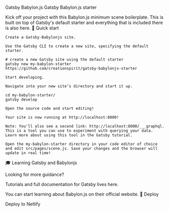 
 Gatsby Babylon.js
 Gatsby Babylon.js starter

Kick off your project with this Babylon.js minimum scene boilerplate. This is built on top of Gatsby's default starter and everything that is included there is also here.
🚀 Quick start

    Create a Gatsby-Babylonjs site.

    Use the Gatsby CLI to create a new site, specifying the default starter.

    # create a new Gatsby site using the default starter
    gatsby new my-babylon-starter https://github.com/creationspirit/gatsby-babylonjs-starter

    Start developing.

    Navigate into your new site’s directory and start it up.

    cd my-babylon-starter/
    gatsby develop

    Open the source code and start editing!

    Your site is now running at http://localhost:8000!

    Note: You'll also see a second link: http://localhost:8000/___graphql. This is a tool you can use to experiment with querying your data. Learn more about using this tool in the Gatsby tutorial.

    Open the my-babylon-starter directory in your code editor of choice and edit src/pages/scene.js. Save your changes and the browser will update in real time!

🎓 Learning Gatsby and Babylonjs

Looking for more guidance?

Tutorials and full documentation for Gatsby lives here.

You can start learning about Babylon.js on their official website.
💫 Deploy

Deploy to Netlify
